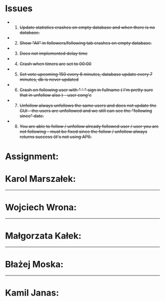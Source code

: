 # Issues
- 1. ~~Update statistics crashes on empty database and when there is no database.~~
- 2. ~~Show "All" in followers/following tab crashes on empty database.~~
- 3. ~~Does not implemented delay time~~
- 4. ~~Crash when timers are set to 00:00~~
- 5. ~~Set vote upcoming 150 every 6 minutes, database update every 7 minutes, db is never updated~~
- 6. ~~Crash on following user with " ' " sign in fullname ( I'm pretty sure that in unfollow also ) - user cong'e~~
- 7. ~~Unfollow always unfollows the same users and does not update the GUI - the users are unfollowed and we still can see the  "following since" date.~~
- 8. ~~You are able to follow / unfollow already followed user / user you are not following - must be fixed since the follow / unfollow always returns success (it's not using API).~~

# Assignment:
# Karol Marszałek: 
-------------------
# Wojciech Wrona:
-------------------
# Małgorzata Kałek:
-------------------
# Błażej Moska:
-------------------
# Kamil Janas:
